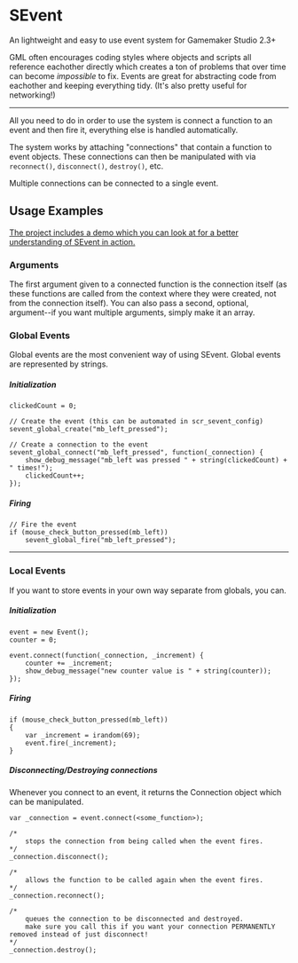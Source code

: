 
# SEvent
An lightweight and easy to use event system for Gamemaker Studio 2.3+

GML often encourages coding styles where objects and scripts all reference eachother directly which creates a ton of problems that over time can become _impossible_ to fix.
Events are great for abstracting code from eachother and keeping everything tidy. (It's also pretty useful for networking!)

---

All you need to do in order to use the system is connect a function to an event and then fire it, everything else is handled automatically.

The system works by attaching "connections" that contain a function to event objects. These connections can then be manipulated with via  `reconnect()`, `disconnect()`, `destroy()`, etc. 

Multiple connections can be connected to a single event.

## Usage Examples
[The project includes a demo which you can look at for a better understanding of SEvent in action.](https://github.com/stoozey/SEvent/tree/main/objects/obj_sevent_demo)

### Arguments
The first argument given to a connected function is the connection itself (as these functions are called from the context where they were created, not from the connection itself). You can also pass a second, optional, argument--if you want multiple arguments, simply make it an array.

### Global Events
Global events are the most convenient way of using SEvent. Global events are represented by strings.
#####  Initialization
```
clickedCount = 0;

// Create the event (this can be automated in scr_sevent_config)
sevent_global_create("mb_left_pressed");

// Create a connection to the event
sevent_global_connect("mb_left_pressed", function(_connection) {
	show_debug_message("mb_left was pressed " + string(clickedCount) + " times!");
	clickedCount++;
});
```
##### Firing
```
// Fire the event
if (mouse_check_button_pressed(mb_left))
	sevent_global_fire("mb_left_pressed");
```
---
### Local Events
If you want to store events in your own way separate from globals, you can.
##### Initialization
```
event = new Event();
counter = 0;

event.connect(function(_connection, _increment) {
	counter += _increment;
	show_debug_message("new counter value is " + string(counter));
});
```
##### Firing
```
if (mouse_check_button_pressed(mb_left))
{
	var _increment = irandom(69);
	event.fire(_increment);
}
```

##### Disconnecting/Destroying connections
Whenever you connect to an event, it returns the Connection object which can be manipulated.
```
var _connection = event.connect(<some_function>);

/*
	stops the connection from being called when the event fires.
*/
_connection.disconnect(); 

/*
	allows the function to be called again when the event fires.
*/
_connection.reconnect(); 

/*
	queues the connection to be disconnected and destroyed.
	make sure you call this if you want your connection PERMANENTLY removed instead of just disconnect! 
*/
_connection.destroy(); 
```
